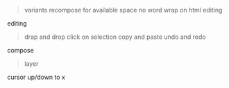 > variants
> recompose for available space
> no word wrap on html editing 

editing
>drap and drop
>click on selection
>copy and paste
>undo and redo

compose
>layer

cursor up/down to x
